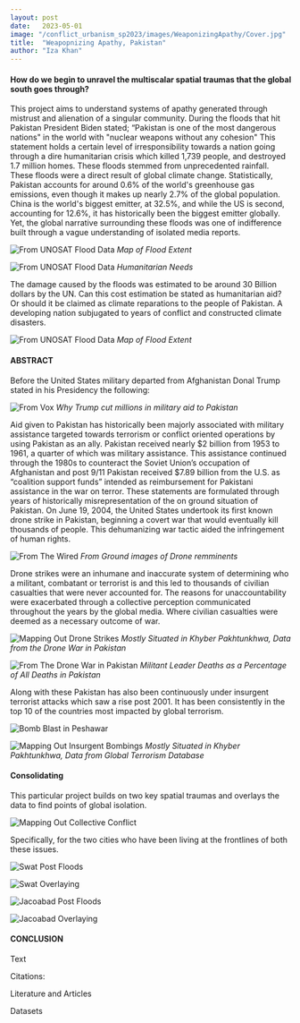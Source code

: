 ```yaml
---
layout: post
date:   2023-05-01
image: "/conflict_urbanism_sp2023/images/WeaponizingApathy/Cover.jpg"
title:  "Weapopnizing Apathy, Pakistan"
author: "Iza Khan"
---
```

#### **How do we begin to unravel the multiscalar spatial traumas that the global south goes through?**  

This project aims to understand systems of apathy generated through mistrust and alienation of a singular community. During the floods that hit Pakistan President Biden stated;  “Pakistan is one of the most dangerous nations" in the world with "nuclear weapons without any cohesion"  This statement holds a certain level of irresponsibility towards a nation going through a dire humanitarian crisis which killed 1,739 people, and destroyed 1.7 million homes. These floods stemmed from unprecedented rainfall. These floods were a direct result of global climate change. Statistically, Pakistan accounts for around 0.6% of the world's greenhouse gas emissions, even though it makes up nearly 2.7% of the global population. China is the world's biggest emitter, at 32.5%, and while the US is second, accounting for 12.6%, it has historically been the biggest emitter globally. Yet, the global narrative surrounding these floods was one of indifference built through a vague understanding of isolated media reports. 

![From UNOSAT Flood Data](/conflict_urbanism_sp2023/images/WeapopnizingApathy/Flood.jpeg)
*Map of Flood Extent*

![From UNOSAT Flood Data](/conflict_urbanism_sp2023/images/WeapopnizingApathy/PakHumanitarian.jpg)
*Humanitarian Needs*

The damage caused by the floods was estimated to be around 30 Billion dollars by the UN. Can this cost estimation be stated as humanitarian aid? Or should it be claimed as climate reparations to the people of Pakistan. A developing nation subjugated to years of conflict and constructed climate disasters. 

![From UNOSAT Flood Data](/conflict_urbanism_sp2023/images/WeapopnizingApathy/PakFloods1.jpg)
*Map of Flood Extent*

#### **ABSTRACT**

Before the United States military departed from Afghanistan Donal Trump stated in his Presidency the following: 

![From Vox](/conflict_urbanism_sp2023/images/WeapopnizingApathy/DonaldTrump.png)
*Why Trump cut millions in military aid to Pakistan*

Aid given to Pakistan has historically been majorly associated with military assistance targeted towards terrorism or conflict oriented operations by using Pakistan as an ally. Pakistan received nearly $2 billion from 1953 to 1961, a quarter of which was military assistance. This assistance continued through the 1980s to counteract the Soviet Union’s occupation of Afghanistan and post 9/11 Pakistan received $7.89 billion from the U.S. as “coalition support funds” intended as reimbursement for Pakistani assistance in the war on terror.
These statements are formulated through years of historically misrepresentation of the on ground situation of Pakistan. On June 19, 2004, the United States undertook its first known drone strike in Pakistan, beginning a covert war that would eventually kill thousands of people. This dehumanizing war tactic aided the infringement of human rights. 

![From The Wired](/conflict_urbanism_sp2023/images/WeapopnizingApathy/Drone.jpg)
*From Ground images of Drone remminents* 

Drone strikes were an inhumane and inaccurate system of determining who a militant, combatant or terrorist is and this led to thousands of civilian casualties that were never accounted for. The reasons for unaccountability were exacerbated through a collective perception communicated throughout the years by the global media. Where civilian casualties were deemed as a necessary outcome of war. 

![Mapping Out Drone Strikes](/conflict_urbanism_sp2023/images/WeapopnizingApathy/PakDrones.jpeg)
*Mostly Situated in Khyber Pakhtunkhwa, Data from the Drone War in Pakistan* 

![From The Drone War in Pakistan](/conflict_urbanism_sp2023/images/WeapopnizingApathy/Charts3.jpg)
*Militant Leader Deaths as a Percentage of All Deaths in Pakistan* 

 Along with these Pakistan has also been continuously under insurgent terrorist attacks which saw a rise post 2001. It has been consistently in the top 10 of the countries most impacted by global terrorism.

![Bomb Blast in Peshawar](/conflict_urbanism_sp2023/images/WeapopnizingApathy/Terrorism1.jpg)

![Mapping Out Insurgent Bombings](/conflict_urbanism_sp2023/images/WeapopnizingApathy/Terrorism.jpeg)
*Mostly Situated in Khyber Pakhtunkhwa, Data from Global Terrorism Database*


#### Consolidating 

This particular project builds on two key spatial traumas and overlays the data to find points of global isolation. 

![Mapping Out Collective Conflict](/conflict_urbanism_sp2023/images/WeapopnizingApathy/Terrorism+Flood.jpeg)

Specifically, for the two cities who have been living at the frontlines of both these issues. 

![Swat Post Floods](/conflict_urbanism_sp2023/images/WeapopnizingApathy/SwatNews.png)

![Swat Overlaying](/conflict_urbanism_sp2023/images/WeapopnizingApathy/Swat.jpeg)

![Jacoabad Post Floods](/conflict_urbanism_sp2023/images/WeapopnizingApathy/JacoabadNews.png)

![Jacoabad Overlaying](/conflict_urbanism_sp2023/images/WeapopnizingApathy/jacobabad2.jpeg)


#### CONCLUSION

Text




Citations:

Literature and Articles

  

Datasets 

